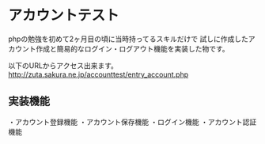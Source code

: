 # アカウントテスト

phpの勉強を初めて2ヶ月目の頃に当時持ってるスキルだけで
試しに作成したアカウント作成と簡易的なログイン・ログアウト機能を実装した物です。

以下のURLからアクセス出来ます。
http://zuta.sakura.ne.jp/accounttest/entry_account.php

## 実装機能
・アカウント登録機能
・アカウント保存機能
・ログイン機能
・アカウント認証機能

